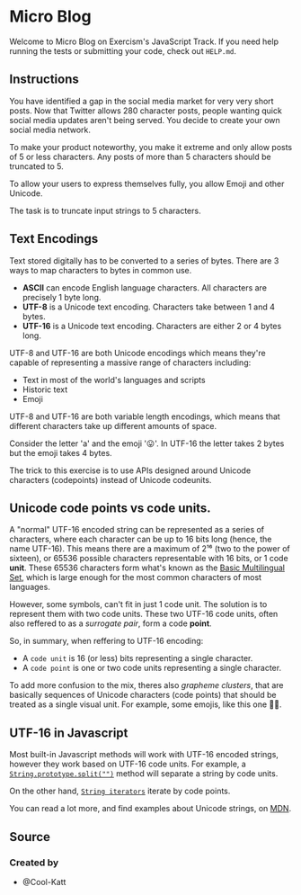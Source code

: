 # Micro Blog

Welcome to Micro Blog on Exercism's JavaScript Track.
If you need help running the tests or submitting your code, check out `HELP.md`.

## Instructions

You have identified a gap in the social media market for very very short posts.
Now that Twitter allows 280 character posts, people wanting quick social media updates aren't being served.
You decide to create your own social media network.

To make your product noteworthy, you make it extreme and only allow posts of 5 or less characters.
Any posts of more than 5 characters should be truncated to 5.

To allow your users to express themselves fully, you allow Emoji and other Unicode.

The task is to truncate input strings to 5 characters.

## Text Encodings

Text stored digitally has to be converted to a series of bytes.
There are 3 ways to map characters to bytes in common use.

- **ASCII** can encode English language characters.
  All characters are precisely 1 byte long.
- **UTF-8** is a Unicode text encoding.
  Characters take between 1 and 4 bytes.
- **UTF-16** is a Unicode text encoding.
  Characters are either 2 or 4 bytes long.

UTF-8 and UTF-16 are both Unicode encodings which means they're capable of representing a massive range of characters including:

- Text in most of the world's languages and scripts
- Historic text
- Emoji

UTF-8 and UTF-16 are both variable length encodings, which means that different characters take up different amounts of space.

Consider the letter 'a' and the emoji '😛'.
In UTF-16 the letter takes 2 bytes but the emoji takes 4 bytes.

The trick to this exercise is to use APIs designed around Unicode characters (codepoints) instead of Unicode codeunits.

## Unicode code points vs code units.

A "normal" UTF-16 encoded string can be represented as a series of characters, where each character can be up to 16 bits long (hence, the name UTF-16).
This means there are a maximum of 2¹⁶ (two to the power of sixteen), or 65536 possible characters representable with 16 bits, or 1 code **unit**.
These 65536 characters form what's known as the [Basic Multilingual Set][basic-multilingual-set], which is large enough for the most common characters of most languages.

However, some symbols, can't fit in just 1 code unit. The solution is to represent them with two code units.
These two UTF-16 code units, often also reffered to as a _surrogate pair_, form a code **point**.

So, in summary, when reffering to UTF-16 encoding:

- A `code unit` is 16 (or less) bits representing a single character.
- A `code point` is one or two code units representing a single character.

To add more confusion to the mix, theres also _grapheme clusters_,
that are basically sequences of Unicode characters (code points) that should be treated as a single visual unit.
For example, some emojis, like this one 👨‍👦.

## UTF-16 in Javascript

Most built-in Javascript methods will work with UTF-16 encoded strings, however they work based on UTF-16 code units.
For example, a [`String.prototype.split("")`][split] method will separate a string by code units.

On the other hand, [`String iterators`][iterator] iterate by code points.

You can read a lot more, and find examples about Unicode strings, on [MDN][MDN].

[basic-multilingual-set]: https://en.wikipedia.org/wiki/Plane_(Unicode)#Basic_Multilingual_Plane
[split]: https://developer.mozilla.org/en-US/docs/Web/JavaScript/Reference/Global_Objects/String/split
[iterator]: https://developer.mozilla.org/en-US/docs/Web/JavaScript/Reference/Global_Objects/String/@@iterator
[MDN]: https://developer.mozilla.org/en-US/docs/Web/JavaScript/Reference/Global_Objects/String#utf-16_characters_unicode_code_points_and_grapheme_clusters

## Source

### Created by

- @Cool-Katt